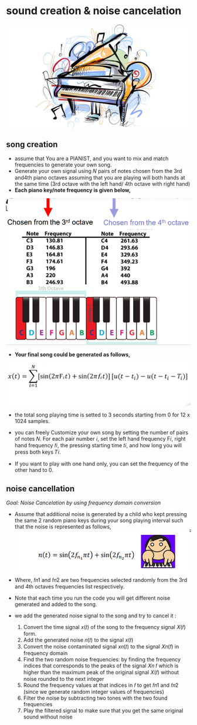 # sound creation & noise cancelation
![alt text](https://github.com/NadaEmad222/noiseCancellation_signalProcessing/blob/main/TheSound.jpg?raw=true)

## song creation

* assume that You are a PIANIST, and you want to mix and match frequencies to generate your own song.
* Generate your own signal using 𝑁 pairs of notes chosen from the 3rd and4th piano octaves assuming that you are playing will both hands at the same time (3rd octave with the left hand/ 4th octave with right hand)
* **Each piano key/note frequency is given below,**


![alt text](https://github.com/NadaEmad222/noiseCancellation_signalProcessing/blob/main/piano_freq_img1.png?raw=true)



* **Your final song could be generated as follows,**

![alt text](https://github.com/NadaEmad222/noiseCancellation_signalProcessing/blob/main/formula_img2.png?raw=true)
* the total song playing time is setted to 3 seconds starting from 0 for 12 x 1024 samples.

*  you can freely Customize your own song by setting the number of pairs of notes 𝑁. For each pair number 𝑖, set the left hand frequency Ϝ𝑖, right hand frequency 𝑓𝑖, the pressing starting time 𝑡𝑖, and how long you will press both keys 𝑇𝑖.

* If you want to play with one hand only, you can set the frequency of the other hand to 0.

## noise cancellation

_Goal: Noise Cancelation by using frequency domain conversion_

* Assume that additional noise is generated by a child who kept pressing the same 2 random piano keys during your song playing interval such that the noise is represented as follows,
![alt text](https://github.com/NadaEmad222/noiseCancellation_signalProcessing/blob/main/img3.png?raw=true)

* Where, 𝑓𝑛1 and 𝑓𝑛2 are two frequencies selected randomly from the 3rd and 4th octaves frequencies list respectively.

*  Note that each time you run the code you will get different noise generated and added to the song.

* we add the generated noise signal to the song and try to cancel it :

    1. Convert the time signal 𝑥(𝑡) of the song to the frequency signal 𝑋(𝑓) form.
    2. Add the generated noise 𝑛(𝑡) to the signal 𝑥(𝑡) 
    3. Convert the noise contaminated signal 𝑥𝑛(𝑡) to the signal 𝑋𝑛(𝑓) in frequency domain
    4. Find the two random noise frequencies: by finding the frequency indices that corresponds to the peaks of the signal 𝑋𝑛 𝑓 which is higher than the maximum peak of the original signal 𝑋(𝑓) without noise rounded to the next integer
    5.  Round the frequency values at that indices in 𝑓 to get 𝑓𝑛1 and 𝑓𝑛2 (since we generate random integer values of frequencies) 
    6. Filter the noise by subtracting two tones with the two found frequencies
    7. Play the filtered signal to make sure that you get the same original sound without noise
